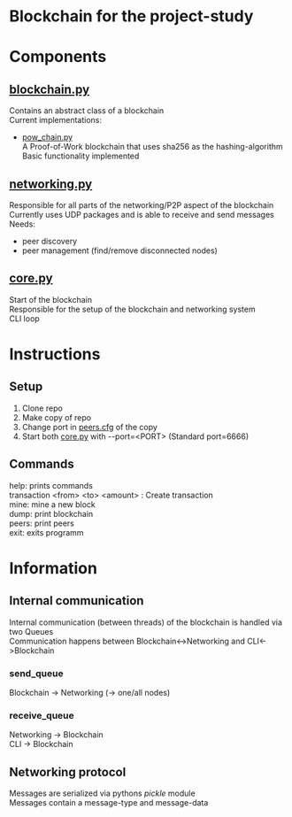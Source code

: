 # Blockchain for the project-study

# Components
## [blockchain.py](./blockchain.py)
Contains an abstract class of a blockchain \
Current implementations:
* [pow_chain.py](./pow_chain.py)\
A Proof-of-Work blockchain that uses sha256 as the hashing-algorithm \
Basic functionality implemented
## [networking.py](./networking-py)
Responsible for all parts of the networking/P2P aspect of the blockchain \
Currently uses UDP packages and is able to receive and send messages\
Needs:
* peer discovery
* peer management (find/remove disconnected nodes)
## [core.py](./core.py)
Start of the blockchain \
Responsible for the setup of the blockchain and networking system \
CLI loop

# Instructions
## Setup
1. Clone repo
2. Make copy of repo
3. Change port in [peers.cfg](./peers.cfg) of the copy
5. Start both [core.py](./core.py) with --port=\<PORT> (Standard port=6666)

## Commands
help: prints commands\
transaction \<from> \<to> \<amount> : Create transaction \
mine: mine a new block \
dump: print blockchain \
peers: print peers \
exit: exits programm

# Information
## Internal communication
Internal communication (between threads) of the blockchain is handled via two Queues \
Communication happens between Blockchain<->Networking and CLI<->Blockchain
### send_queue
Blockchain -> Networking (-> one/all nodes)

### receive_queue
Networking -> Blockchain \
CLI -> Blockchain

## Networking protocol
Messages are serialized via pythons _pickle_ module \
Messages contain a message-type and message-data